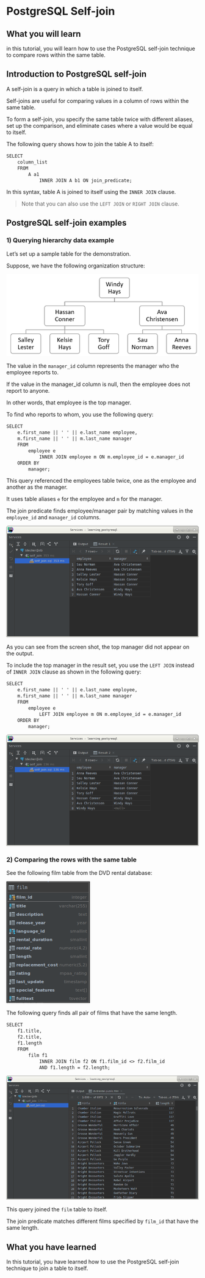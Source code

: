 # PostgreSQL Self-join

## What you will learn

in this tutorial, you will learn how to use the PostgreSQL self-join technique to compare rows within the same table.


## Introduction to PostgreSQL self-join

A self-join is a query in which a table is joined to itself. 

Self-joins are useful for comparing values in a column of rows within the same table.

To form a self-join, you specify the same table twice with different aliases, set up the comparison, and eliminate 
cases where a value would be equal to itself.

The following query shows how to join the table A to itself:

    SELECT
        column_list
        FROM
            A a1
                INNER JOIN A b1 ON join_predicate;
                
In this syntax, table A is joined to itself using the `INNER JOIN` clause. 

>Note that you can also use the `LEFT JOIN` or `RIGHT JOIN` clause.

## PostgreSQL self-join examples

### 1) Querying hierarchy data example

Let’s set up a sample table for the demonstration.

Suppose, we have the following organization structure:

![Self join 001](../images/self_join_001.png)

The value in the `manager_id` column represents the manager who the employee reports to. 

If the value in the manager_id column is null, then the employee does not report to anyone. 

In other words, that employee is the top manager.

To find who reports to whom, you use the following query:

    SELECT
        e.first_name || ' ' || e.last_name employee,
        m.first_name || ' ' || m.last_name manager
        FROM
            employee e
                INNER JOIN employee m ON m.employee_id = e.manager_id
        ORDER BY
            manager;
            
This query referenced the employees table twice, one as the employee and another as the manager. 

It uses table aliases `e` for the employee and `m` for the manager.

The join predicate finds employee/manager pair by matching values in the `employee_id` and `manager_id` columns.

![Self join 002](../images/self_join_002.png)

As you can see from the screen shot, the top manager did not appear on the output.

To include the top manager in the result set, you use the `LEFT JOIN` instead of `INNER JOIN` clause as shown in the 
following query:

    SELECT
        e.first_name || ' ' || e.last_name employee,
        m.first_name || ' ' || m.last_name manager
        FROM
            employee e
                LEFT JOIN employee m ON m.employee_id = e.manager_id
        ORDER BY
            manager;
            
![Self join 003](../images/self_join_003.png)

### 2) Comparing the rows with the same table

See the following film table from the DVD rental database:

![Film table](../images/film.png)

The following query finds all pair of films that have the same length.

    SELECT
        f1.title,
        f2.title,
        f1.length
        FROM
            film f1
                INNER JOIN film f2 ON f1.film_id <> f2.film_id
                AND f1.length = f2.length;
                
![Self join 004](../images/self_join_004.png)

This query joined the `film` table to itself. 

The join predicate matches different films specified by `film_id` that have the same length.

## What you have learned

In this tutorial, you have learned how to use the PostgreSQL self-join technique to join a table to itself.